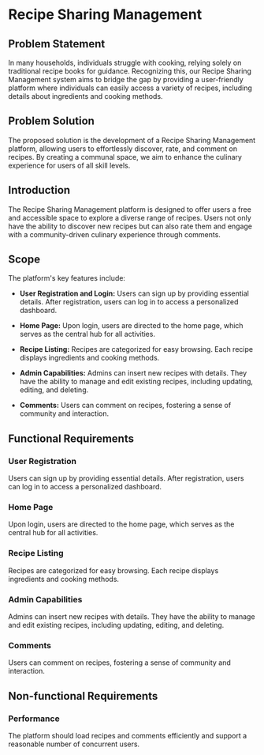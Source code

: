# Recipe Sharing Management

## Problem Statement

In many households, individuals struggle with cooking, relying solely on traditional recipe books for guidance. Recognizing this, our Recipe Sharing Management system aims to bridge the gap by providing a user-friendly platform where individuals can easily access a variety of recipes, including details about ingredients and cooking methods.

## Problem Solution

The proposed solution is the development of a Recipe Sharing Management platform, allowing users to effortlessly discover, rate, and comment on recipes. By creating a communal space, we aim to enhance the culinary experience for users of all skill levels.

## Introduction

The Recipe Sharing Management platform is designed to offer users a free and accessible space to explore a diverse range of recipes. Users not only have the ability to discover new recipes but can also rate them and engage with a community-driven culinary experience through comments.

## Scope

The platform's key features include:

- **User Registration and Login:** Users can sign up by providing essential details. After registration, users can log in to access a personalized dashboard.

- **Home Page:** Upon login, users are directed to the home page, which serves as the central hub for all activities.

- **Recipe Listing:** Recipes are categorized for easy browsing. Each recipe displays ingredients and cooking methods.

- **Admin Capabilities:** Admins can insert new recipes with details. They have the ability to manage and edit existing recipes, including updating, editing, and deleting.

- **Comments:** Users can comment on recipes, fostering a sense of community and interaction.

## Functional Requirements

### User Registration

Users can sign up by providing essential details. After registration, users can log in to access a personalized dashboard.

### Home Page

Upon login, users are directed to the home page, which serves as the central hub for all activities.

### Recipe Listing

Recipes are categorized for easy browsing. Each recipe displays ingredients and cooking methods.

### Admin Capabilities

Admins can insert new recipes with details. They have the ability to manage and edit existing recipes, including updating, editing, and deleting.

### Comments

Users can comment on recipes, fostering a sense of community and interaction.

## Non-functional Requirements

### Performance

The platform should load recipes and comments efficiently and support a reasonable number of concurrent users.
